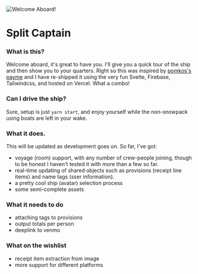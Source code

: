 
![Welcome Aboard!](https://user-images.githubusercontent.com/7458951/100930230-c8a6d100-34b6-11eb-90a0-a0bdc3e637e1.png)
# Split Captain


### What is this?
Welcome aboard, it's great to have you. I'll give you a quick tour of the ship and then show you to your quarters. Right so this was inspired by [pomkos's payme](https://github.com/pomkos/payme) and I have re-shipped it using the very fun Svelte, Firebase, Tailwindcss, and hosted on Vercel. What a combo!

### Can I drive the ship?

Sure, setup is just `yarn start`, and enjoy yourself while the non-snowpack using boats are left in your wake.

### What it does.

This will be updated as development goes on. So far, I've got:

- voyage (room) support, with any number of crew-people joining, though to be honest I haven't tested it with more than a few so far. 
- real-time updating of shared objects such as provisions (receipt line items) and name tags (sser information). 
- a pretty cool ship (avatar) selection process
- some semi-complete assets

### What it needs to do
- attaching tags to provisions
- output totals per person
- deeplink to venmo

### What on the wishlist
- receipt item extraction from image
- more support for different platforms